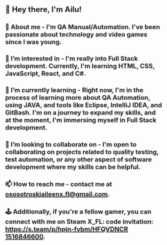 <body>
    <h1><span style="font-size: 24px;">👋 Hey there, I'm Ailu!</span></h1>
    <h2><span style="font-size: 20px;">🧐 About me - I'm QA Manual/Automation. I've been passionate about technology and video games since I was young.</span></h2>
    <h2><span style="font-size: 20px;">👀 I’m interested in - I'm really into Full Stack development. Currently, I'm learning HTML, CSS, JavaScript, React, and C#.</span></h2>
    <h2><span style="font-size: 20px;">🌱 I’m currently learning - Right now, I'm in the process of learning more about QA Automation, using JAVA, and tools like Eclipse, IntelliJ IDEA, and GitBash. I'm on a journey to expand my skills, and at the moment, I'm immersing myself in Full Stack development.</span></h2>
    <h2><span style="font-size: 20px;">💞 I’m looking to collaborate on - I'm open to collaborating on projects related to quality testing, test automation, or any other aspect of software development where my skills can be helpful.</span></h2>
    <h2><span style="font-size: 20px;">📫 How to reach me - contact me at <a href="mailto:ososotroskiaileenx.fl@gmail.com">ososotroskiaileenx.fl@gmail.com</a>.</span></h2>
    <h2><span style="font-size: 20px;">🕹️ Additionally, if you're a fellow gamer, you can connect with me on Steam X_FL: code invitation: <a href="https://s.team/p/hpjn-fvbm/HFQVDNCR">https://s.team/p/hpjn-fvbm/HFQVDNCR 1516846600</a>.</span></h2>

</body>
